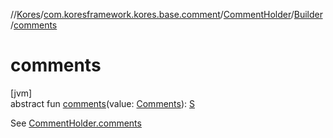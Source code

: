 //[Kores](../../../../index.md)/[com.koresframework.kores.base.comment](../../index.md)/[CommentHolder](../index.md)/[Builder](index.md)/[comments](comments.md)

# comments

[jvm]\
abstract fun [comments](comments.md)(value: [Comments](../../-comments/index.md)): [S](index.md)

See [CommentHolder.comments](../comments.md)
